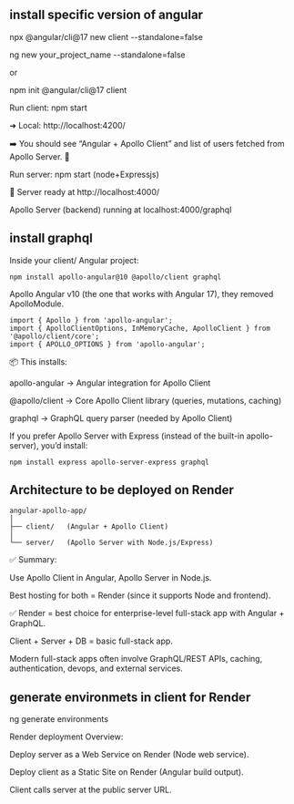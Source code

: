 ## install specific version of angular
npx @angular/cli@17 new client --standalone=false

ng new your_project_name --standalone=false

or

npm init @angular/cli@17 client

Run client: npm start

➜  Local:   http://localhost:4200/

➡️ You should see “Angular + Apollo Client” and list of users fetched from Apollo Server. 🎉

Run server: npm start (node+Expressjs)

🚀 Server ready at http://localhost:4000/

Apollo Server (backend) running at localhost:4000/graphql

## install graphql

Inside your client/ Angular project:

```
npm install apollo-angular@10 @apollo/client graphql
```

Apollo Angular v10 (the one that works with Angular 17), they removed ApolloModule.

```
import { Apollo } from 'apollo-angular';
import { ApolloClientOptions, InMemoryCache, ApolloClient } from '@apollo/client/core';
import { APOLLO_OPTIONS } from 'apollo-angular';

```

📦 This installs:

apollo-angular → Angular integration for Apollo Client

@apollo/client → Core Apollo Client library (queries, mutations, caching)

graphql → GraphQL query parser (needed by Apollo Client)

If you prefer Apollo Server with Express (instead of the built-in apollo-server), you’d install:
```
npm install express apollo-server-express graphql
```

## Architecture to be deployed on Render

```
angular-apollo-app/
│
├── client/   (Angular + Apollo Client)
│
└── server/   (Apollo Server with Node.js/Express)
```
✅ Summary:

Use Apollo Client in Angular, Apollo Server in Node.js.

Best hosting for both = Render (since it supports Node and frontend).

✅ Render = best choice for enterprise-level full-stack app with Angular + GraphQL.

Client + Server + DB = basic full-stack app.

Modern full-stack apps often involve GraphQL/REST APIs, caching, authentication, devops, and external services.

## generate environmets in client for Render
ng generate environments

Render deployment Overview:

Deploy server as a Web Service on Render (Node web service).

Deploy client as a Static Site on Render (Angular build output).

Client calls server at the public server URL.